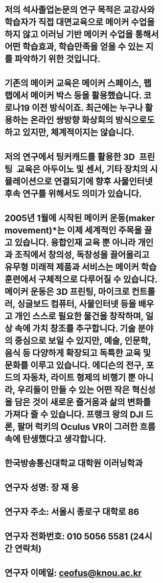 # 저의 석사졸업논문의 연구 목적은 교강사와 학습자가 직접 대면교육으로 메이커 수업을 하지 않고 이러닝 기반 메이커 수업을 통해서 어떤 학습효과, 학습만족을 얻을 수 있는 지를 파악하기 위한 것입니다.

 
# 기존의 메이커 교육은 메이커 스페이스, 팹랩에서 메이커 박스 등을 활용했습니다. 코로나19 이전 방식이죠. 최근에는 누구나 활용하는 온라인 쌍방향 화상회의 방식으로도 하고 있지만, 체계적이지는 않습니다.


# 저의 연구에서 팅커캐드를 활용한 3D 프린팅 교육은 아두이노 및 센서, 기타 장치의 시뮬레이션으로 연결되기에 향후 사물인터넷 후속 연구를 위해서도 의미가 있습니다.

# 2005년 1월에 시작된 메이커 운동(maker movement)*는 이제 세계적인 주목을 끌고 있습니다. 융합인재 교육 뿐 아니라 개인과 조직에서 창의성, 독창성을 끌어올리고 유무형 미래적 제품과 서비스는 메이커 학습 훈련에서 구체적으로 다루어질 수 있습니다. 메이커 운동은 3D 프린팅, 마이크로 컨트롤러, 싱글보드 컴퓨터, 사물인터넷 등을 배우고 개인 스스로 필요한 물건을 창작하며, 일상 속에 가치 창조를 추구합니다. 기술 분야의 중심으로 보일 수 있지만, 예술, 인문학, 음식 등 다양하게 확장되고 독특한 교육 및 문화를 이루고 있습니다.  에디슨의 전구, 포드의 자동차, 라이트 형제의 비행기 뿐 아니라, 우리들이 만들 수 있는 어떤 작은 혁신성을 담은 것이 새로운 즐거움과 삶의 변화를 가져다 줄 수 있습니다. 프랭크 왕의 DJI 드론, 팔머 럭키의 Oculus VR이 그러한 흐름 속에 탄생했다고 생각합니다. 



# 한국방송통신대학교 대학원 이러닝학과
# 연구자 성명: 장 재 용
# 연구자 주소: 서울시 종로구 대학로 86
# 연구자 전화번호: 010 5056 5581 (24시간 연락처)
# 연구자 이메일: ceofus@knou.ac.kr
